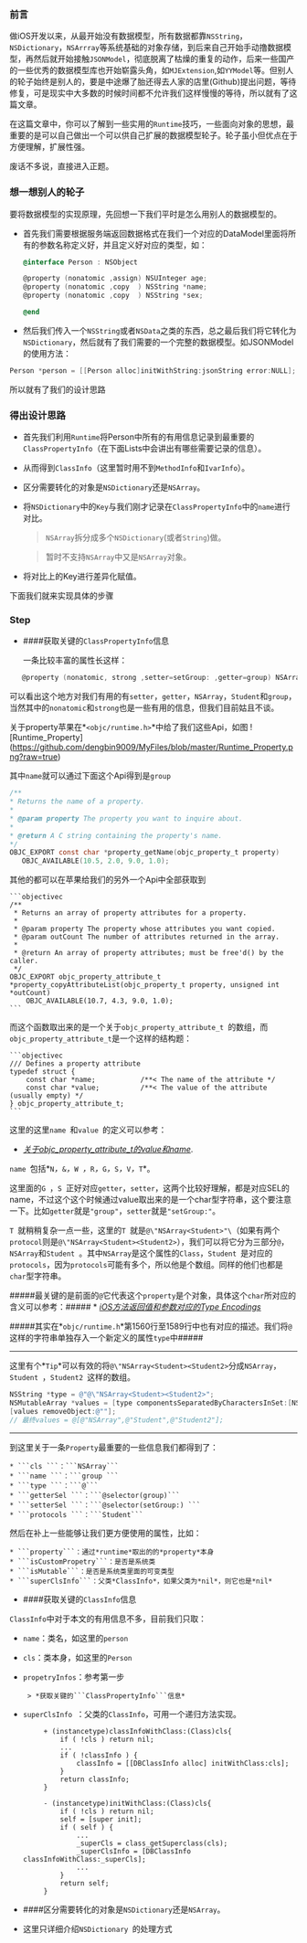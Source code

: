 
### 前言

做iOS开发以来，从最开始没有数据模型，所有数据都靠```NSString```，```NSDictionary```，```NSArrray```等系统基础的对象存储，到后来自己开始手动撸数据模型，再然后就开始接触```JSONModel```，彻底脱离了枯燥的重复的动作，后来一些国产的一些优秀的数据模型库也开始崭露头角，如```MJExtension```,如```YYModel```等。但别人的轮子始终是别人的，要是中途爆了胎还得去人家的店里(Github)提出问题，等待修复，可是现实中大多数的时候时间都不允许我们这样慢慢的等待，所以就有了这篇文章。

在这篇文章中，你可以了解到一些实用的```Runtime```技巧，一些面向对象的思想，最重要的是可以自己做出一个可以供自己扩展的数据模型轮子。轮子虽小但优点在于方便理解，扩展性强。

废话不多说，直接进入正题。

### 想一想别人的轮子

要将数据模型的实现原理，先回想一下我们平时是怎么用别人的数据模型的。

* 首先我们需要根据服务端返回数据格式在我们一个对应的DataModel里面将所有的参数名称定义好，并且定义好对应的类型，如：

	```objectivec
	@interface Person : NSObject
	
	@property (nonatomic ,assign) NSUInteger age;
	@property (nonatomic ,copy  ) NSString *name;
	@property (nonatomic ,copy  ) NSString *sex;
	
	@end
	```

* 然后我们传入一个```NSString```或者```NSData```之类的东西，总之最后我们将它转化为```NSDictionary```，然后就有了我们需要的一个完整的数据模型。如JSONModel的使用方法：
```objectivec
Person *person = [[Person alloc]initWithString:jsonString error:NULL];
```

所以就有了我们的设计思路


### 得出设计思路

* 首先我们利用```Runtime```将Person中所有的有用信息记录到最重要的```ClassPropertyInfo```（在下面Lists中会讲出有哪些需要记录的信息）。
* 从而得到```ClassInfo```（这里暂时用不到```MethodInfo```和```IvarInfo```）。
* 区分需要转化的对象是```NSDictionary```还是```NSArray```。
* 将```NSDictionary```中的```Key```与我们刚才记录在```ClassPropertyInfo```中的```name```进行对比。

	>  ```NSArray```拆分成多个```NSDictionary```(或者```String```)做。
	
	>	暂时不支持```NSArray```中又是```NSArray```对象。
* 将对比上的Key进行差异化赋值。
	
下面我们就来实现具体的步骤
	
### Step
	
* ####获取关键的```ClassPropertyInfo```信息

	一条比较丰富的属性长这样：
	
 ```objectivec
	@property (nonatomic, strong ,setter=setGroup: ,getter=group) NSArray<Student> * group;
 ```
 
 可以看出这个地方对我们有用的有```setter```，```getter```，```NSArray```，```Student```和```group```，当然其中的```nonatomic```和```strong```也是一些有用的信息，但我们目前姑且不谈。
 
 关于property苹果在*```<objc/runtime.h>```*中给了我们这些Api，如图
 ![Runtime_Property] (https://github.com/dengbin9009/MyFiles/blob/master/Runtime_Property.png?raw=true)
 
 其中```name```就可以通过下面这个Api得到是```group```
 
 ```objectivec
 /** 
 * Returns the name of a property.
 * 
 * @param property The property you want to inquire about.
 * 
 * @return A C string containing the property's name.
 */
OBJC_EXPORT const char *property_getName(objc_property_t property) 
    OBJC_AVAILABLE(10.5, 2.0, 9.0, 1.0);
 ```
 
 其他的都可以在苹果给我们的另外一个Api中全部获取到
 
 	```objectivec
	/** 
	 * Returns an array of property attributes for a property. 
	 * 
	 * @param property The property whose attributes you want copied.
	 * @param outCount The number of attributes returned in the array.
	 * 
	 * @return An array of property attributes; must be free'd() by the caller. 
	 */
	OBJC_EXPORT objc_property_attribute_t *property_copyAttributeList(objc_property_t property, unsigned int *outCount)
	    OBJC_AVAILABLE(10.7, 4.3, 9.0, 1.0);
	```
 
 而这个函数取出来的是一个关于```objc_property_attribute_t ```的数组，而```objc_property_attribute_t```是一个这样的结构题：

	```objectivec
	/// Defines a property attribute
	typedef struct {
    	const char *name;           /**< The name of the attribute */
    	const char *value;          /**< The value of the attribute (usually empty) */
	} objc_property_attribute_t;	
	```

 这里的这里```name ```和```value ```的定义可以参考：
 
 * *[关于objc_property_attribute_t的value和name](http://blog.csdn.net/dengbin9009/article/details/72920882)*.
 
 ```name ```包括*```N```*，*```&```*，*```W ```*，*```R```*，*```G```*，*```S```*，*```V```*，*```T```*。
 
 这里面的```G ```，```S ```正好对应```getter```，```setter```，这两个比较好理解，都是对应SEL的name，不过这个这个时候通过value取出来的是一个char型字符串，这个要注意一下。比如```getter```就是```"group"```，```setter```就是```"setGroup:"```。
 
 ```T ```就稍稍复杂一点一些，这里的```T ```就是```@\"NSArray<Student>"\```（如果有两个```protocol```则是```@\"NSArray<Student><Student2>```），我们可以将它分为三部分```@```，```NSArray```和```Student ```。其中```NSArray```是这个属性的```Class```，```Student ```是对应的```protocols```，因为```protocols```可能有多个，所以他是个数组。同样的他们也都是```char```型字符串。
 
 #####最关键的是前面的```@```它代表这个```property```是个对象，具体这个```char```所对应的含义可以参考：#####
 	* *[iOS方法返回值和参数对应的Type Encodings](http://blog.csdn.net/dengbin9009/article/details/72922244)*
 
 #####其实在*```objc/runtime.h```*第1560行至1589行中也有对应的描述。我们将```@```这样的字符串单独存入一个新定义的属性```type```中#####
 
 ---
 这里有个*```Tip```*可以有效的将```@\"NSArray<Student><Student2>```分成```NSArray```，```Student ```，```Student2 ```这样的数组。
 
 ```objectivec
 NSString *type = @"@\"NSArray<Student><Student2>";
 NSMutableArray *values = [type componentsSeparatedByCharactersInSet:[NSCharacterSet characterSetWithCharactersInString:@"@\"<>,"]].mutableCopy;
 [values removeObject:@""];
 // 最终values = @[@"NSArray",@"Student",@"Student2"];
 ```
 ---
 
 到这里关于一条```Property```最重要的一些信息我们都得到了：
 
 	* ```cls ```：```NSArray```
	* ```name ```：```group ```
	* ```type ```：```@```
	* ```getterSel ```：```@selector(group)```
	* ```setterSel ```：```@selector(setGroup:) ```
	* ```protocols ```：```Student```
 	
 
 然后在补上一些能够让我们更方便使用的属性，比如：
 
 	* ```property```：通过*runtime*取出的的*property*本身
 	* ```isCustomPropetry```：是否是系统类
 	* ```isMutable```：是否是系统类里面的可变类型
 	* ```superClsInfo```：父类*ClassInfo*，如果父类为*nil*，则它也是*nil*

 
 
* ####获取关键的```ClassInfo```信息
 
 ```ClassInfo```中对于本文的有用信息不多，目前我们只取：
 
 * ```name```：类名，如这里的```person```
 * ```cls```：类本身，如这里的```Person```
 * ```propetryInfos```：参考第一步
 
 		> *获取关键的```ClassPropertyInfo```信息*
 * ```superClsInfo ```：父类的```ClassInfo```，可用一个递归方法实现。
 
			 
			+ (instancetype)classInfoWithClass:(Class)cls{
			    if ( !cls ) return nil;
			    ...
			    if ( !classInfo ) {
			        classInfo = [[DBClassInfo alloc] initWithClass:cls];
			    }
			    return classInfo;
			}
				
			- (instancetype)initWithClass:(Class)cls{
			    if ( !cls ) return nil;
			    self = [super init];
			    if ( self ) {
					...
					_superCls = class_getSuperclass(cls);
					_superClsInfo = [DBClassInfo classInfoWithClass:_superCls];
					...
			    }
			    return self;
			}
			
* ####区分需要转化的对象是```NSDictionary```还是```NSArray```。

 * 这里只详细介绍```NSDictionary ```的处理方式



	

 

 
  
  
	

